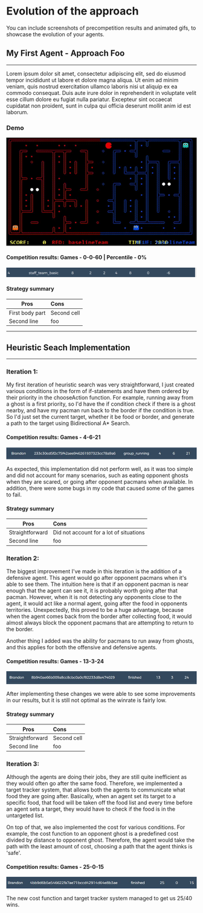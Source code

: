 # Evolution of the approach

You can include screenshots of precompetition results and animated gifs, to showcase the evolution of your agents.

## My First Agent - Approach Foo
----

Lorem ipsum dolor sit amet, consectetur adipiscing elit, sed do eiusmod tempor incididunt ut labore et dolore magna aliqua. Ut enim ad minim veniam, quis nostrud exercitation ullamco laboris nisi ut aliquip ex ea commodo consequat. Duis aute irure dolor in reprehenderit in voluptate velit esse cillum dolore eu fugiat nulla pariatur. Excepteur sint occaecat cupidatat non proident, sunt in culpa qui officia deserunt mollit anim id est laborum.

### Demo

![Demo 1](images/demo1.gif)

#### Competition results: Games - 0-0-60 | Percentile - 0%

![Demo 1](images/standing1.png)

#### Strategy summary

| Pros | Cons |
|-----------------|:-------------|
| First body part | Second cell  |
| Second line     | foo          |
----
## Heuristic Seach Implementation
----
### Iteration 1:

My first iteration of heuristic search was very straightforward, I just created various conditions in the form of if-statements
and have them ordered by their priority in the chooseAction function. For example, running away from a ghost is a first priority,
so I'd have the if condition check if there is a ghost nearby, and have my pacman run back to the border if the condition is true.
So I'd just set the current target, whether it be food or border, and generate a path to the target using
Bidirectional A* Search.

#### Competition results: Games - 4-6-21 

![Iteration 1 results](images/iteration1_results.jpg)

As expected, this implementation did not perform well, as it was too simple and did not account for many scenarios, such as eating
opponent ghosts when they are scared, or going after opponent pacmans when available.
In addition, there were some bugs in my code that caused some of the games to fail.
#### Strategy summary

| Pros            | Cons                                    |
|-----------------|:----------------------------------------|
| Straightforward | Did not account for a lot of situations |
| Second line     | foo                                     |

### Iteration 2:

The biggest improvement I've made in this iteration is the addition of a defensive agent. This agent would go after opponent pacmans when
it's able to see them. The intuition here is that if an opponent pacman is near enough that the agent can see it, it is probably
worth going after that pacman. However, when it is not detecting any opponents close to the agent, it would act like a normal agent, 
going after the food in opponents territories. Unexpectedly, this proved to be a huge advantage, because when the agent comes back from
the border after collecting food, it would almost always block the opponent pacmans that are attempting to return to the border.

Another thing I added was the ability for pacmans to run away from ghosts, and this applies for both the offensive and defensive agents.

#### Competition results: Games - 13-3-24

![Iteration 2 results](images/iteration2_results.jpg)

After implementing these changes we were able to see some improvements in our results, but it is still not optimal 
as the winrate is fairly low.
#### Strategy summary

| Pros            | Cons |
|-----------------|:-------------|
| Straightforward | Second cell  |
| Second line     | foo          |

### Iteration 3:

Although the agents are doing their jobs, they are still quite inefficient as they would often go after the same food. Therefore,
we implemented a target tracker system, that allows both the agents to communicate what food they are going after. Basically, when an
agent set its target to a specific food, that food will be taken off the food list and every time before an agent sets a target,
they would have to check if the food is in the untargeted list.

On top of that, we also implemented the cost for various conditions. For example, the cost function to an opponent ghost is
a predefined cost divided by distance to opponent ghost. Therefore, the agent would take the path with the least amount of cost, choosing
a path that the agent thinks is 'safe'.

#### Competition results: Games - 25-0-15

![Iteration 2 results](images/iteration3_results.jpg)

The new cost function and target tracker system managed to get us 25/40 wins.